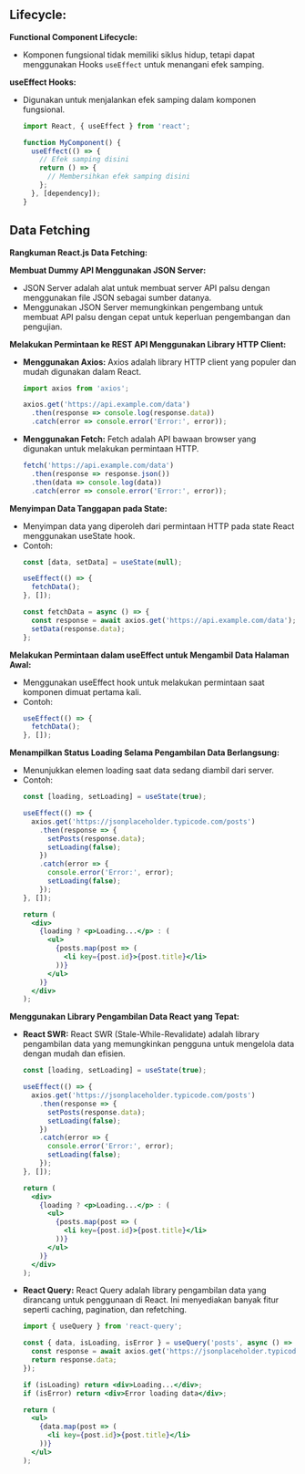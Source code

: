 ## **Lifecycle:**
**Functional Component Lifecycle:**
 - Komponen fungsional tidak memiliki siklus hidup, tetapi dapat menggunakan Hooks `useEffect` untuk menangani efek samping.

**useEffect Hooks:**
- Digunakan untuk menjalankan efek samping dalam komponen fungsional.
	```jsx
	import React, { useEffect } from 'react';

	function MyComponent() {
	  useEffect(() => {
	    // Efek samping disini
	    return () => {
	      // Membersihkan efek samping disini
	    };
	  }, [dependency]);
	}
	```

## Data Fetching
**Rangkuman React.js Data Fetching:**

**Membuat Dummy API Menggunakan JSON Server:**
   - JSON Server adalah alat untuk membuat server API palsu dengan menggunakan file JSON sebagai sumber datanya.
   - Menggunakan JSON Server memungkinkan pengembang untuk membuat API palsu dengan cepat untuk keperluan pengembangan dan pengujian.
   
 **Melakukan Permintaan ke REST API Menggunakan Library HTTP Client:**
   - **Menggunakan Axios:**
     Axios adalah library HTTP client yang populer dan mudah digunakan dalam React.
     ```javascript
     import axios from 'axios';

     axios.get('https://api.example.com/data')
       .then(response => console.log(response.data))
       .catch(error => console.error('Error:', error));
     ```
   - **Menggunakan Fetch:**
     Fetch adalah API bawaan browser yang digunakan untuk melakukan permintaan HTTP.
     ```javascript
     fetch('https://api.example.com/data')
       .then(response => response.json())
       .then(data => console.log(data))
       .catch(error => console.error('Error:', error));
     ```

 **Menyimpan Data Tanggapan pada State:**
   - Menyimpan data yang diperoleh dari permintaan HTTP pada state React menggunakan useState hook.
   - Contoh:
     ```javascript
     const [data, setData] = useState(null);

     useEffect(() => {
       fetchData();
     }, []);

     const fetchData = async () => {
       const response = await axios.get('https://api.example.com/data');
       setData(response.data);
     };
     ```

 **Melakukan Permintaan dalam useEffect untuk Mengambil Data Halaman Awal:**
   - Menggunakan useEffect hook untuk melakukan permintaan saat komponen dimuat pertama kali.
   - Contoh:
     ```javascript
     useEffect(() => {
       fetchData();
     }, []);
     ```

 **Menampilkan Status Loading Selama Pengambilan Data Berlangsung:**
   - Menunjukkan elemen loading saat data sedang diambil dari server.
   - Contoh:
		```jsx
		const [loading, setLoading] = useState(true);

		useEffect(() => {
		  axios.get('https://jsonplaceholder.typicode.com/posts')
		    .then(response => {
		      setPosts(response.data);
		      setLoading(false);
		    })
		    .catch(error => {
		      console.error('Error:', error);
		      setLoading(false);
		    });
		}, []);

		return (
		  <div>
		    {loading ? <p>Loading...</p> : (
		      <ul>
		        {posts.map(post => (
		          <li key={post.id}>{post.title}</li>
		        ))}
		      </ul>
		    )}
		  </div>
		);
		```

 **Menggunakan Library Pengambilan Data React yang Tepat:**
   - **React SWR:**
     React SWR (Stale-While-Revalidate) adalah library pengambilan data yang memungkinkan pengguna untuk mengelola data dengan mudah dan efisien.
	    ```jsx
		const [loading, setLoading] = useState(true);

		useEffect(() => {
		  axios.get('https://jsonplaceholder.typicode.com/posts')
		    .then(response => {
		      setPosts(response.data);
		      setLoading(false);
		    })
		    .catch(error => {
		      console.error('Error:', error);
		      setLoading(false);
		    });
		}, []);

		return (
		  <div>
		    {loading ? <p>Loading...</p> : (
		      <ul>
		        {posts.map(post => (
		          <li key={post.id}>{post.title}</li>
		        ))}
		      </ul>
		    )}
		  </div>
		);
		```
   - **React Query:**
     React Query adalah library pengambilan data yang dirancang untuk penggunaan di React. Ini menyediakan banyak fitur seperti caching, pagination, dan refetching.
	    ```jsx
		import { useQuery } from 'react-query';

		const { data, isLoading, isError } = useQuery('posts', async () => {
		  const response = await axios.get('https://jsonplaceholder.typicode.com/posts');
		  return response.data;
		});

		if (isLoading) return <div>Loading...</div>;
		if (isError) return <div>Error loading data</div>;

		return (
		  <ul>
		    {data.map(post => (
		      <li key={post.id}>{post.title}</li>
		    ))}
		  </ul>
		);
		```


